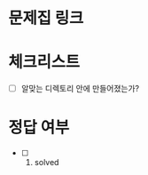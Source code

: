 # 문제집 링크
<!-- 이슈 링크를 주면 좋을듯 -->

# 체크리스트
<!-- 알맞은 디렉토리에 파일을 만들었는지 확인해주세요. -->
- [ ] 알맞는 디렉토리 안에 만들어졌는가?

# 정답 여부
<!-- 
정답인지 아닌지, 만약 아니라면 어떤 문제로 해결이 안된 코드인지 설명이 있으면 같이 얘기해볼 수 있을 것 같습니다.
각 문제마다 체크리스트를 만들어주세요.
-->

- [ ] 1. solved
